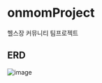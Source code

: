 # onmomProject
헬스장 커뮤니티 팀프로젝트

ERD
---------------
![image](https://user-images.githubusercontent.com/86938974/174556237-ace48b48-4c4a-427a-a940-12b86fbccc59.png)

